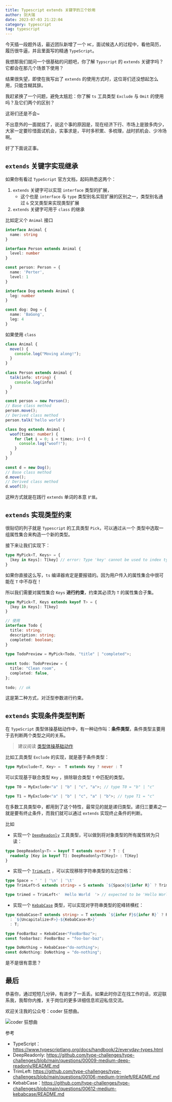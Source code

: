 ```yaml
---
title: Typescript extends 关键字的三个妙用
author: 剑大瑞
date: 2023-07-03 21:22:04
category: typescript
tag: typescript
---
```


今天插一段题外话，最近团队新增了一个 `HC`，面试候选人的过程中，看他简历，履历很牛逼，并且里面写的精通 `TypeScript`。

我想那我们就问一个很基础的问题吧，你了解 `Typscript` 的 `extends` 关键字吗？它都会在那几个场景下使用？

结果很失望，即使在我写出了 `extends` 的使用方式时，这位哥们还没想起怎么用，只能含糊其辞。

我赶紧换了一个问题，避免太尴尬：你了解 `ts` 工具类型 `Exclude` 与 `Omit` 的使用吗？及它们两个的区别？

这哥们还是不会~

不出意外的一面就挂了，说这个事的原因是，现在经济下行、市场上是狼多肉少，大家一定要珍惜面试机会，实事求是，平时多积累、多梳理，战时抓机会、少冷场啊。

好了下面说正事。

## `extends` 关键字实现继承

如果你有看过 `TypeScript` 官方文档，起码熟悉这两个：

1. `extends` 关键字可以实现 `interface` 类型的扩展，
   - 这个也是 `interface` 与 `type` 类型别名实现扩展的区别之一，类型别名通过 `&` 交叉类型来实现类型扩展
2. `extends` 关键字可用于 `class` 的继承

比如定义个 `Animal` 接口

```typescript
interface Animal {
  name: string
}

interface Person extends Animal {
  level: number
}

const person: Person = {
  name: 'Perter',
  level: 1
}

interface Dog extends Animal {
  leg: number
}

const dog: Dog = {
  name: 'BaGong',
  leg: 4
}

```

如果使用 `class`

```typescript
class Animal {
  move() {
    console.log("Moving along!");
  }
}
 
class Person extends Animal {
  talk(info: string) {
    console.log(info)
  }
}

const person = new Person();
// Base class method
person.move();
// Derived class method
person.talk('hello world')

class Dog extends Animal {
  woof(times: number) {
    for (let i = 0; i < times; i++) {
      console.log("woof!");
    }
  }
}
 
const d = new Dog();
// Base class method
d.move();
// Derived class method
d.woof(3);

```

这种方式就是在践行 `extends` 单词的本意 `扩展`。

## `extends` 实现类型约束

很贴切的列子就是 `Typescript` 的工具类型 `Pick`，可以通过从一个 类型中选取一组属性集合来构造一个新的类型。

接下来让我们实现下：

```typescript
type MyPick<T, Keys> = {
  [key in Keys]: T[key] // error: Type 'key' cannot be used to index type 'T'.
}
```

如果你直接这么写，`ts` 编译器肯定是要报错的。因为用户传入的属性集合中很可能在 `T` 中不存在！

所以我们需要对属性集合 `Keys` **进行约束**，约束其必须为 `T` 的属性集合子集。

```typescript
type MyPick<T, Keys extends keyof T> = {
  [key in Keys]: T[key]
}

// 使用
interface Todo {
  title: string;
  description: string;
  completed: boolean;
}
 
type TodoPreview = MyPick<Todo, "title" | "completed">;
 
const todo: TodoPreview = {
  title: "Clean room",
  completed: false,
};
 
todo; // ok
```

这是第二种方式，对泛型参数进行约束。

## `extends` 实现条件类型判断

在 `TypeScript` 类型体操基础动作中，有一种动作叫：**条件类型**，条件类型主要用于去判断两个类型之间的关系。

> 建议阅读 [类型体操基础动作](https://zhuanlan.zhihu.com/p/640499290)

比如工具类型 `Exclude` 的实现，就是基于条件类型：

```typescript
type MyExclude<T, Key> =  T extends Key ? never : T
```

可以实现基于联合类型 `Key` ，排除联合类型 `T` 中匹配的类型。

```typescript
type T0 = MyExclude<"a" | "b" | "c", "a">; // type T0 = "b" | "c"

type T1 = MyExclude<"a" | "b" | "c", "a" | "b">; // type T1 = "c"
```

在多数工具类型中，都用到了这个特性，最常见的就是递归类型。递归三要素之一就是要有终止条件，而我们就可以通过 `extends` 实现终止条件的判断。

比如

- 实现一个 [`DeepReadonly`](https://github.com/type-challenges/type-challenges/blob/main/questions/00009-medium-deep-readonly/README.md) 工具类型，可以做到将对象类型的所有属性转为只读：

```typescript
type DeepReadonly<T> = keyof T extends never ? T : {
  readonly [Key in keyof T]: DeepReadonly<T[Key]> : T[Key]
} 
```

- 实现一个 [`TrimLeft`](https://github.com/type-challenges/type-challenges/blob/main/questions/00106-medium-trimleft/README.md) ，可以实现移除字符串类型的左边空格：

```typescript
type Space = ' ' | '\n' | '\t'
type TrimLeft<S extends string> = S extends `${Space}${infer R}` ? TrimLeft<R> : S

type trimed = TrimLeft<'  Hello World  '> // expected to be 'Hello World  '
```

- 实现一个 [`KebabCase`](https://github.com/type-challenges/type-challenges/blob/main/questions/00612-medium-kebabcase/README.md) 类型，可以实现对字符串类型的驼峰转横杠：

```typescript
type KebabCase<T extends string> = T extends `${infer F}${infer R}` ? R extends Uncapitalize<R> ?  `${Uncapitalize<F>}${KebabCase<R>}`
  : `${Uncapitalize<F>}-${KebabCase<R>}`
  : T;

type FooBarBaz = KebabCase<"FooBarBaz">;
const foobarbaz: FooBarBaz = "foo-bar-baz";

type DoNothing = KebabCase<"do-nothing">;
const doNothing: DoNothing = "do-nothing";
```

是不是很有意思？

## 最后

恭喜你，通过短短几分钟，有进步了一丢丢。如果此时你正在找工作的话，欢迎联系我，我帮你内推，关于岗位的更多详细信息欢迎私信交流。

欢迎关注我的公众号：coder 狂想曲。

![coder 狂想曲](/images/wx/qrcode.png)

参考

- TypeScript：https://www.typescriptlang.org/docs/handbook/2/everyday-types.html
- DeepReadonly: https://github.com/type-challenges/type-challenges/blob/main/questions/00009-medium-deep-readonly/README.md
- TrimLeft: https://github.com/type-challenges/type-challenges/blob/main/questions/00106-medium-trimleft/README.md
- KebabCase：https://github.com/type-challenges/type-challenges/blob/main/questions/00612-medium-kebabcase/README.md
